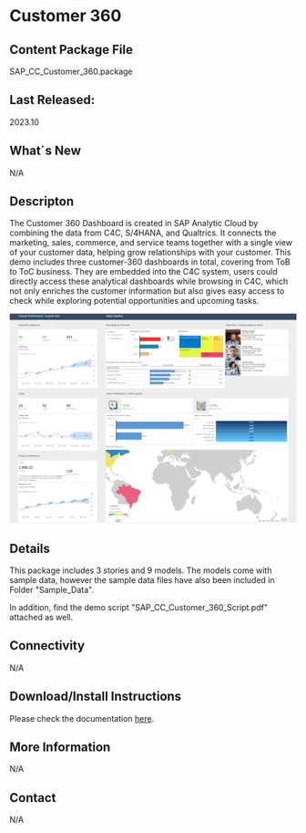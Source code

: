 # Customer 360

## Content Package File
SAP_CC_Customer_360.package

## Last Released:
2023.10

## What´s New
N/A

## Descripton
The Customer 360 Dashboard is created in SAP Analytic Cloud by combining the data from C4C, S/4HANA, and Qualtrics. It connects the marketing, sales, commerce, and service teams together with a single view of your customer data, helping grow relationships with your customer. This demo includes three customer-360 dashboards in total, covering from ToB to ToC business. They are embedded into the C4C system, users could directly access these analytical dashboards while browsing in C4C, which not only enriches the customer information but also gives easy access to check while exploring potential opportunities and upcoming tasks. 

![Customer 360](Customer_360_Screenshot.png)

## Details
This package includes 3 stories and 9 models. 
The models come with sample data, however the sample data files have also been included in Folder "Sample_Data".

In addition, find the demo script "SAP_CC_Customer_360_Script.pdf" attached as well.

## Connectivity
N/A

## Download/Install Instructions
Please check the documentation [here](https://help.sap.com/docs/SAP_ANALYTICS_CLOUD/42093f14b43c485fbe3adbbe81eff6c8/603e26204ce14bd8b5f9729a8123636f.html).

## More Information
N/A

## Contact
N/A
